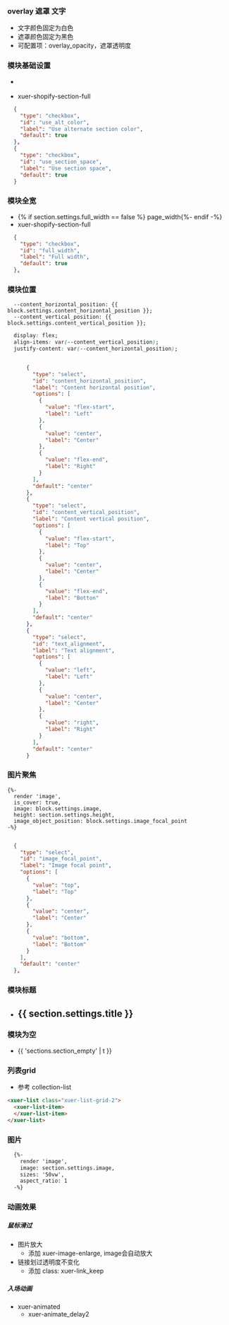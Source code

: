 ### overlay 遮罩 文字
  - 文字颜色固定为白色
  - 遮罩颜色固定为黑色
  - 可配置项：overlay_opacity，遮罩透明度

### 模块基础设置
  - <div class="ligo-list xuer-shopify-section {% if section.settings.use_section_space %} use_section_space{%- endif -%} {% if section.settings.use_alt_color %} use_alt_color{%- endif -%}">
  - xuer-shopify-section-full
  ```json
    {
      "type": "checkbox",
      "id": "use_alt_color",
      "label": "Use alternate section color",
      "default": true
    },
    {
      "type": "checkbox",
      "id": "use_section_space",
      "label": "Use section space",
      "default": true
    }
  ```
### 模块全宽
  - {% if section.settings.full_width == false %} page_width{%- endif -%} 
  - xuer-shopify-section-full
  ```json
    {
      "type": "checkbox",
      "id": "full_width",
      "label": "Full width",
      "default": true
    },
  ```
### 模块位置
  ```
    --content_horizontal_position: {{ block.settings.content_horizontal_position }};
    --content_vertical_position: {{ block.settings.content_vertical_position }};
  ```
  ```css
    display: flex;
    align-items: var(--content_vertical_position);
    justify-content: var(--content_horizontal_position);
  ```
  ```json

        {
          "type": "select",
          "id": "content_horizontal_position",
          "label": "Content horizontal position",
          "options": [
            {
              "value": "flex-start",
              "label": "Left"
            },
            {
              "value": "center",
              "label": "Center"
            },
            {
              "value": "flex-end",
              "label": "Right"
            }
          ],
          "default": "center"
        },
        {
          "type": "select",
          "id": "content_vertical_position",
          "label": "Content vertical position",
          "options": [
            {
              "value": "flex-start",
              "label": "Top"
            },
            {
              "value": "center",
              "label": "Center"
            },
            {
              "value": "flex-end",
              "label": "Botton"
            }
          ],
          "default": "center"
        },
        {
          "type": "select",
          "id": "text_alignment",
          "label": "Text alignment",
          "options": [
            {
              "value": "left",
              "label": "Left"
            },
            {
              "value": "center",
              "label": "Center"
            },
            {
              "value": "right",
              "label": "Right"
            }
          ],
          "default": "center"
        }
  ```
### 图片聚焦
  ```
  {%- 
    render 'image', 
    is_cover: true,
    image: block.settings.image,
    height: section.settings.height,
    image_object_position: block.settings.image_focal_point
  -%}
  ```
  ```json
  
    {
      "type": "select",
      "id": "image_focal_point",
      "label": "Image focal point",
      "options": [
        {
          "value": "top",
          "label": "Top"
        },
        {
          "value": "center",
          "label": "Center"
        },
        {
          "value": "bottom",
          "label": "Bottom"
        }
      ],
      "default": "center"
    },
  ```
### 模块标题
  - <h2 class="xuer-h2 xuer-section-title">{{ section.settings.title }}</h2>
### 模块为空
  - <p class="xuer-section-empty">{{ 'sections.section_empty' | t }}</p>

### 列表grid
  - 参考 collection-list
  ``` html
  <xuer-list class="xuer-list-grid-2">
    <xuer-list-item>
    </xuer-list-item>
  </xuer-list>
  ```
### 图片
``` html
  {%- 
    render 'image', 
    image: section.settings.image,
    sizes: '50vw',
    aspect_ratio: 1
  -%}
```
### 动画效果

##### 鼠标滑过
  - 图片放大
    - 添加 xuer-image-enlarge, image会自动放大
  - 链接划过透明度不变化
    - 添加 class: xuer-link_keep

##### 入场动画
  - xuer-animated
    - xuer-animate_delay2